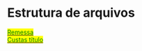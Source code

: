 # Estrutura de arquivos

[<mark style="color:green;">Remessa</mark>](http://localhost:5000/s/W4AwFUGWy0cHvoDVb3Jx/primeiros-passos/integracao-via-webservice-xml/cartorios-distribuidores/estrutura-do-arquivo-de-remessa/remessa)\
[<mark style="color:green;"><mark style="color:green;">C<mark style="color:green;"></mark><mark style="color:green;">ustas título</mark>](http://localhost:5000/s/W4AwFUGWy0cHvoDVb3Jx/primeiros-passos/integracao-via-webservice-xml/cartorios-distribuidores/estrutura-do-arquivo-de-remessa/emolumentos)
